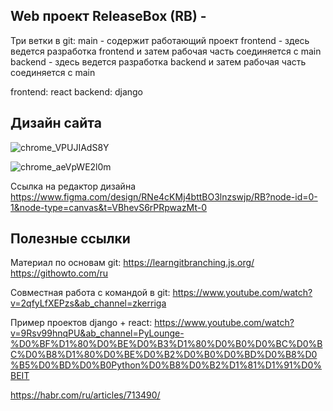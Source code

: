 ## Web проект ReleaseBox (RB) - 

Три ветки в git:
main - содержит работающий проект
frontend - здесь ведется разработка frontend и затем рабочая часть соединяется с main
backend - здесь ведется разработка backend и затем рабочая часть соединяется с main

frontend: react
backend: django


## Дизайн сайта
![chrome_VPUJIAdS8Y](https://github.com/user-attachments/assets/ccd82fd0-9df7-4161-ba4d-67b4cfd80a78)

![chrome_aeVpWE2l0m](https://github.com/user-attachments/assets/e8c295fc-a634-4387-a17e-843c999b8ae9)

Ссылка на редактор дизайна
https://www.figma.com/design/RNe4cKMj4bttBO3lnzswjp/RB?node-id=0-1&node-type=canvas&t=VBhevS6rPRpwazMt-0


## Полезные ссылки
Материал по основам git:
https://learngitbranching.js.org/
https://githowto.com/ru

Совместная работа с командой в git:
https://www.youtube.com/watch?v=2qfyLfXEPzs&ab_channel=zkerriga


Пример проектов django + react:
https://www.youtube.com/watch?v=9Rsv99hnqPU&ab_channel=PyLounge-%D0%BF%D1%80%D0%BE%D0%B3%D1%80%D0%B0%D0%BC%D0%BC%D0%B8%D1%80%D0%BE%D0%B2%D0%B0%D0%BD%D0%B8%D0%B5%D0%BD%D0%B0Python%D0%B8%D0%B2%D1%81%D1%91%D0%BEIT

https://habr.com/ru/articles/713490/

